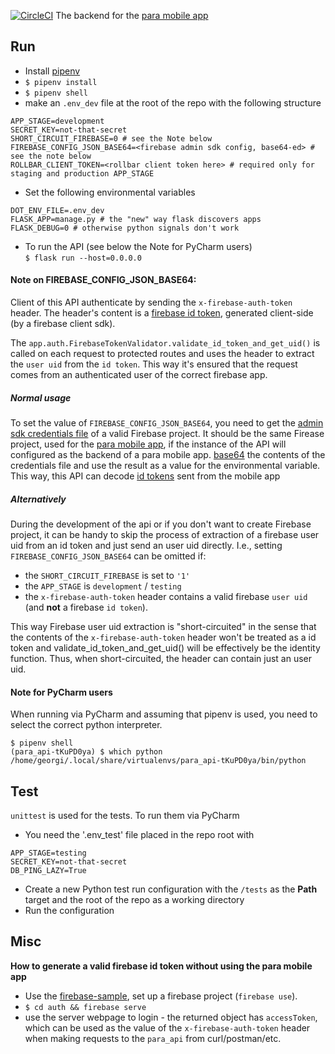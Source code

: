 [![CircleCI](https://circleci.com/gh/jorotenev/para_api.svg?style=svg&circle-token=87228e3b9fad968994016a48fda0eb636bfc6491)](https://circleci.com/gh/jorotenev/para_api)
The backend for the [para mobile app](https://github.com/jorotenev/para)
## Run
* Install [pipenv](https://github.com/pypa/pipenv#installation)
* `$ pipenv install`
* `$ pipenv shell`
* make an `.env_dev` file at the root of the repo with the following structure
```
APP_STAGE=development
SECRET_KEY=not-that-secret
SHORT_CIRCUIT_FIREBASE=0 # see the Note below
FIREBASE_CONFIG_JSON_BASE64=<firebase admin sdk config, base64-ed> # see the note below
ROLLBAR_CLIENT_TOKEN=<rollbar client token here> # required only for staging and production APP_STAGE
```
* Set the following environmental variables
```
DOT_ENV_FILE=.env_dev
FLASK_APP=manage.py # the "new" way flask discovers apps
FLASK_DEBUG=0 # otherwise python signals don't work
```
* To run the API (see below the Note for PyCharm users)  
`$ flask run --host=0.0.0.0`

#### Note on FIREBASE_CONFIG_JSON_BASE64:
Client of this API authenticate by sending the `x-firebase-auth-token` header.
The header's content is a [firebase id token](https://firebase.google.com/docs/auth/admin/verify-id-tokens#retrieve_id_tokens_on_clients), generated client-side (by a firebase client sdk).

The `app.auth.FirebaseTokenValidator.validate_id_token_and_get_uid()` is called on each request to protected routes and
uses the header to extract the `user uid` from the `id token`. This way it's ensured that the request comes from an authenticated user of the correct firebase app.

##### Normal usage
To set the value of `FIREBASE_CONFIG_JSON_BASE64`, you need to get the [admin sdk credentials file](https://firebase.google.com/docs/admin/setup) of a valid Firebase project.
It should be the same Firease project, used for the [para mobile app](https://github.com/jorotenev/para), if the instance
of the API will configured as the backend of a para mobile app.
[base64](https://base64encode.org) the contents of the credentials file and use the
result as a value for the environmental variable.
This way, this API can decode [id tokens](https://firebase.google.com/docs/auth/admin/verify-id-tokens#retrieve_id_tokens_on_clients)
sent from the mobile app

##### Alternatively
During the development of the api or if you don't want to create Firebase project, it can be handy to skip the process of extraction of a firebase user uid from an id token and just send an user uid directly.
I.e., setting `FIREBASE_CONFIG_JSON_BASE64` can be omitted if:
 * the `SHORT_CIRCUIT_FIREBASE` is set to `'1'`
 * the `APP_STAGE` is `development` / `testing`
 * the `x-firebase-auth-token` header contains a valid firebase `user uid` (and **not** a firebase `id token`).

This way Firebase user uid extraction is "short-circuited" in the sense that the contents of the `x-firebase-auth-token` header won't be treated as a
id token and validate_id_token_and_get_uid() will be
effectively be the identity function. Thus, when short-circuited, the header can contain just an user uid.

#### Note for PyCharm users
When running via PyCharm and assuming that pipenv is used, you need to select the correct python interpreter.
```
$ pipenv shell
(para_api-tKuPD0ya) $ which python
/home/georgi/.local/share/virtualenvs/para_api-tKuPD0ya/bin/python
```


## Test
`unittest` is used for the tests.
To run them via PyCharm
* You need the '.env_test' file placed in the repo root with
```
APP_STAGE=testing
SECRET_KEY=not-that-secret
DB_PING_LAZY=True
```
* Create a new Python test run configuration with the `/tests` as the __Path__ target and the root of the repo as a working directory
* Run the configuration

## Misc
__How to generate a valid firebase id token without using the para mobile app__
* Use the [firebase-sample](https://github.com/firebase/quickstart-js), set up a firebase project (`firebase use`).
* `$ cd auth && firebase serve`
* use the server webpage to login - the returned object has `accessToken`, which can be used as the value of
the `x-firebase-auth-token` header when making requests to the `para_api` from curl/postman/etc.
